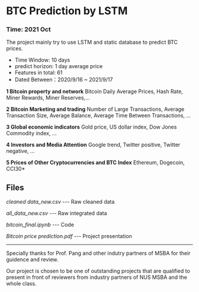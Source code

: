 # BTC Prediction by LSTM
### Time: 2021 Oct
The project mainly try to use LSTM and static database to predict BTC prices. 
* Time Window: 10 days
* predict horizon: 1 day average price
* Features in total: 61
* Dated Between：2020/9/16 ~ 2021/9/17

**1 Bitcoin property and network**
Bitcoin Daily Average Prices, Hash Rate, Miner Rewards, Miner Reserves,…

**2 Bitcoin Marketing and trading**
Number of Large Transactions, Average Transaction Size, Average Balance, Average Time Between Transactions, …

**3 Global economic indicators**
Gold price, US dollar index, Dow Jones Commodity index, … 

**4 Investors and Media Attention**
Google trend, Twitter positive, Twitter negative, …

**5 Prices of Other Cryptocurrencies and BTC Index**
 Ethereum, Dogecoin, CCI30*

## Files
*cleaned data_new.csv* --- Raw cleaned data

*all_data_new.csv*     --- Raw integrated data

*bitcoin_final.ipynb*  --- Code

*Bitcoin price prediction.pdf* --- Project presentation

***
Specially thanks for Prof. Pang and other indutry partners of MSBA for their guidence and review.

Our project is chosen to be one of outstanding projects that are qualified to present in front of reviewers from industry partners of NUS MSBA and the whole class. 
